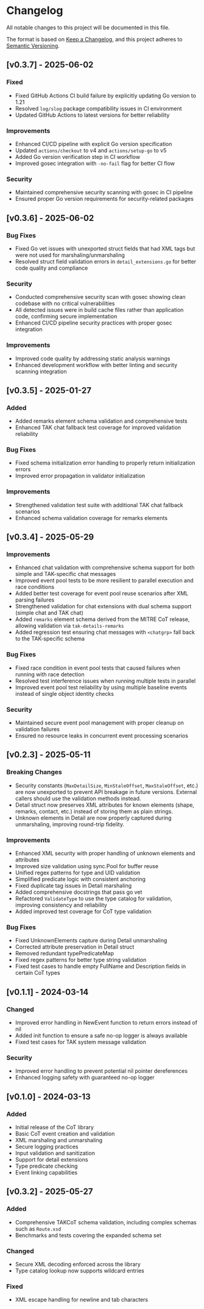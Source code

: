 # Changelog

All notable changes to this project will be documented in this file.

The format is based on [Keep a Changelog](https://keepachangelog.com/en/1.0.0/),
and this project adheres to [Semantic Versioning](https://semver.org/spec/v2.0.0.html).

## [v0.3.7] - 2025-06-02

### Fixed
- Fixed GitHub Actions CI build failure by explicitly updating Go version to 1.21
- Resolved `log/slog` package compatibility issues in CI environment
- Updated GitHub Actions to latest versions for better reliability

### Improvements
- Enhanced CI/CD pipeline with explicit Go version specification
- Updated `actions/checkout` to v4 and `actions/setup-go` to v5
- Added Go version verification step in CI workflow
- Improved gosec integration with `-no-fail` flag for better CI flow

### Security
- Maintained comprehensive security scanning with gosec in CI pipeline
- Ensured proper Go version requirements for security-related packages

## [v0.3.6] - 2025-06-02

### Bug Fixes
- Fixed Go vet issues with unexported struct fields that had XML tags but were not used for marshaling/unmarshaling
- Resolved struct field validation errors in `detail_extensions.go` for better code quality and compliance

### Security
- Conducted comprehensive security scan with gosec showing clean codebase with no critical vulnerabilities
- All detected issues were in build cache files rather than application code, confirming secure implementation
- Enhanced CI/CD pipeline security practices with proper gosec integration

### Improvements
- Improved code quality by addressing static analysis warnings
- Enhanced development workflow with better linting and security scanning integration

## [v0.3.5] - 2025-01-27

### Added
- Added remarks element schema validation and comprehensive tests
- Enhanced TAK chat fallback test coverage for improved validation reliability

### Bug Fixes
- Fixed schema initialization error handling to properly return initialization errors
- Improved error propagation in validator initialization

### Improvements
- Strengthened validation test suite with additional TAK chat fallback scenarios
- Enhanced schema validation coverage for remarks elements

## [v0.3.4] - 2025-05-29

### Improvements
- Enhanced chat validation with comprehensive schema support for both simple and TAK-specific chat messages
- Improved event pool tests to be more resilient to parallel execution and race conditions
- Added better test coverage for event pool reuse scenarios after XML parsing failures
- Strengthened validation for chat extensions with dual schema support (simple chat and TAK chat)
- Added `remarks` element schema derived from the MITRE CoT release, allowing validation via `tak-details-remarks`
- Added regression test ensuring chat messages with `<chatgrp>` fall back to the TAK-specific schema

### Bug Fixes
- Fixed race condition in event pool tests that caused failures when running with race detection
- Resolved test interference issues when running multiple tests in parallel
- Improved event pool test reliability by using multiple baseline events instead of single object identity checks

### Security
- Maintained secure event pool management with proper cleanup on validation failures
- Ensured no resource leaks in concurrent event processing scenarios

## [v0.2.3] - 2025-05-11

### Breaking Changes
- Security constants (`MaxDetailSize`, `MinStaleOffset`, `MaxStaleOffset`, etc.) are now unexported to prevent API breakage in future versions. External callers should use the validation methods instead.
- Detail struct now preserves XML attributes for known elements (shape, remarks, contact, etc.) instead of storing them as plain strings.
- Unknown elements in Detail are now properly captured during unmarshaling, improving round-trip fidelity.

### Improvements
- Enhanced XML security with proper handling of unknown elements and attributes
- Improved size validation using sync.Pool for buffer reuse
- Unified regex patterns for type and UID validation
- Simplified predicate logic with consistent anchoring
- Fixed duplicate tag issues in Detail marshaling
- Added comprehensive docstrings that pass go vet
- Refactored `ValidateType` to use the type catalog for validation, improving consistency and reliability
- Added improved test coverage for CoT type validation

### Bug Fixes
- Fixed UnknownElements capture during Detail unmarshaling
- Corrected attribute preservation in Detail struct
- Removed redundant typePredicateMap
- Fixed regex patterns for better type string validation
- Fixed test cases to handle empty FullName and Description fields in certain CoT types

## [v0.1.1] - 2024-03-14

### Changed
- Improved error handling in NewEvent function to return errors instead of nil
- Added init function to ensure a safe no-op logger is always available
- Fixed test cases for TAK system message validation

### Security
- Improved error handling to prevent potential nil pointer dereferences
- Enhanced logging safety with guaranteed no-op logger

## [v0.1.0] - 2024-03-13

### Added
- Initial release of the CoT library
- Basic CoT event creation and validation
- XML marshaling and unmarshaling
- Secure logging practices
- Input validation and sanitization
- Support for detail extensions
- Type predicate checking
- Event linking capabilities

## [v0.3.2] - 2025-05-27

### Added
- Comprehensive TAKCoT schema validation, including complex schemas such as `Route.xsd`
- Benchmarks and tests covering the expanded schema set

### Changed
- Secure XML decoding enforced across the library
- Type catalog lookup now supports wildcard entries

### Fixed
- XML escape handling for newline and tab characters
